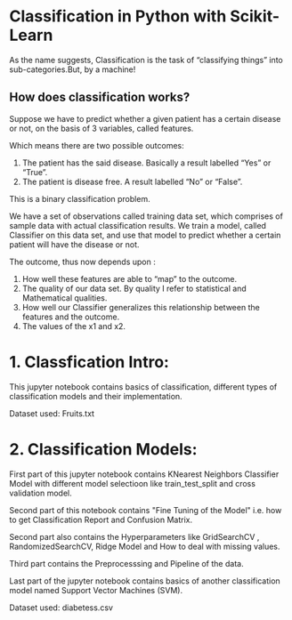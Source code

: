 # Classification in Python with Scikit-Learn

As the name suggests, Classification is the task of “classifying things” into sub-categories.But, by a machine!

## How does classification works?

Suppose we have to predict whether a given patient has a certain disease or not, on the basis of 3 variables, called features.

Which means there are two possible outcomes:

  1.  The patient has the said disease. Basically a result labelled “Yes” or “True”.
  2.  The patient is disease free. A result labelled “No” or “False”.

This is a binary classification problem.

We have a set of observations called training data set, which comprises of sample data with actual classification results. We train a model, called Classifier on this data set, and use that model to predict whether a certain patient will have the disease or not.

The outcome, thus now depends upon :

  1.  How well these features are able to “map” to the outcome.
  2.  The quality of our data set. By quality I refer to statistical and Mathematical qualities.
  3.  How well our Classifier generalizes this relationship between the features and the outcome.
  4.  The values of the x1 and x2.

# 1. Classfication Intro:

This jupyter notebook contains basics of classification, different types of classification models and their implementation.

Dataset used: Fruits.txt

# 2. Classification Models:

First part of this jupyter notebook contains KNearest Neighbors Classifier Model with different model selectioon like train_test_split and cross validation model. 

Second part of this notebook contains "Fine Tuning of the Model" i.e. how to get Classification Report and Confusion Matrix.

Second part also contains the Hyperparameters like GridSearchCV , RandomizedSearchCV, Ridge Model and How to deal with missing values.

Third part contains the Preprocesssing and Pipeline of the data.

Last part of the jupyter notebook contains basics of another classification model named Support Vector Machines (SVM).

Dataset used: diabetess.csv
